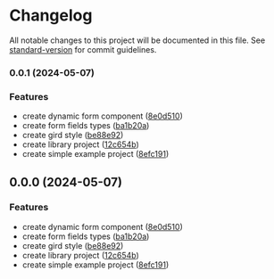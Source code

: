 # Changelog

All notable changes to this project will be documented in this file. See [standard-version](https://github.com/conventional-changelog/standard-version) for commit guidelines.

### 0.0.1 (2024-05-07)


### Features

* create dynamic form component ([8e0d510](https://github.com/ismetkizgin/ng-dynoform/commit/8e0d510c2829821c20348f71c2e121e8eca84e28))
* create form fields types ([ba1b20a](https://github.com/ismetkizgin/ng-dynoform/commit/ba1b20abde640c071e93442f19cc355a7804fb13))
* create gird style ([be88e92](https://github.com/ismetkizgin/ng-dynoform/commit/be88e92785377f1251508bc624ba80a321c52a6c))
* create library project ([12c654b](https://github.com/ismetkizgin/ng-dynoform/commit/12c654b52dc97e5f958eb854dc5fa4f95af28747))
* create simple example project ([8efc191](https://github.com/ismetkizgin/ng-dynoform/commit/8efc191442bd231031ff206dc41ef4e6dd811b5b))

## 0.0.0 (2024-05-07)


### Features

* create dynamic form component ([8e0d510](https://github.com/ismetkizgin/ng-dynoform/commit/8e0d510c2829821c20348f71c2e121e8eca84e28))
* create form fields types ([ba1b20a](https://github.com/ismetkizgin/ng-dynoform/commit/ba1b20abde640c071e93442f19cc355a7804fb13))
* create gird style ([be88e92](https://github.com/ismetkizgin/ng-dynoform/commit/be88e92785377f1251508bc624ba80a321c52a6c))
* create library project ([12c654b](https://github.com/ismetkizgin/ng-dynoform/commit/12c654b52dc97e5f958eb854dc5fa4f95af28747))
* create simple example project ([8efc191](https://github.com/ismetkizgin/ng-dynoform/commit/8efc191442bd231031ff206dc41ef4e6dd811b5b))
